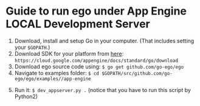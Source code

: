 # Guide to run ego under App Engine LOCAL Development Server

1. Download, install and setup Go in your computer. (That includes setting your `$GOPATH`.)
2. Download SDK for your platform from [here](https://cloud.google.com/appengine/docs/standard/go/download): `https://cloud.google.com/appengine/docs/standard/go/download`
3. Download ego source code using: `$ go get github.com/go-ego/ego`
4. Navigate to examples folder: `$ cd $GOPATH/src/github.com/go-ego/ego/examples//app-engine`
<!-- 5. Run it: `$ goapp serve app-engine/` -->
5. Run it: `$ dev_appserver.py .` (notice that you have to run this script by Python2)